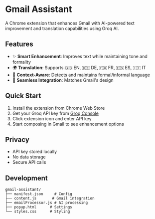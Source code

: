 # Gmail Assistant

A Chrome extension that enhances Gmail with AI-powered text improvement and translation capabilities using Groq AI.

## Features

- ✨ **Smart Enhancement**: Improves text while maintaining tone and formality
- 🌍 **Translation**: Supports 🇬🇧 EN, 🇩🇪 DE, 🇫🇷 FR, 🇪🇸 ES, 🇮🇹 IT
- 🎯 **Context-Aware**: Detects and maintains formal/informal language
- 🎨 **Seamless Integration**: Matches Gmail's design

## Quick Start

1. Install the extension from Chrome Web Store
2. Get your Groq API key from [Groq Console](https://console.groq.com/)
3. Click extension icon and enter API key
4. Start composing in Gmail to see enhancement options

## Privacy

- API key stored locally
- No data storage
- Secure API calls

## Development

```
gmail-assistant/
├── manifest.json     # Config
├── content.js       # Gmail integration
├── emailProcessor.js # AI processing
├── popup.html      # Settings
└── styles.css      # Styling
```
